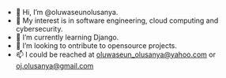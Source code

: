 - 👋 Hi, I’m @oluwaseunolusanya.
- 👀 My interest is in software engineering, cloud computing and cybersecurity.
- 🌱 I’m currently learning Django.
- 💞️ I’m looking to ontribute to opensource projects.
- 📫 I could be reached at oluwaseun_olusanya@yahoo.com or oj.olusanya@gmail.com

<!---
oluwaseunolusanya/oluwaseunolusanya is a ✨ special ✨ repository because its `README.md` (this file) appears on your GitHub profile.
You can click the Preview link to take a look at your changes.
--->
